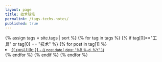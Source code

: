 ```yaml
---
layout: page
title: 技术随笔
permalink: /tags-techs-notes/
published: true
---
```


<div class="blog-tags"> 
    {% assign tags = site.tags | sort %}
	{% for tag in tags %} 
		{% if tag[0]=="工具" or tag[0] == "技术" %}
		{% for post in tag[1] %}
			<a class="post-subtitle" href="{{ site.baseurl }}{{ post.url }}">
				<li>
					{{ post.title }}	<small class="post-meta"> - {{ post.date | date: "%B %-d, %Y" }}</small>
				</li>
			</a>
        {% endfor %}
		{% endif %}
    {% endfor %}
</div>
